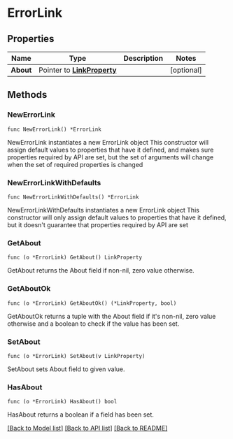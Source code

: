 # ErrorLink

## Properties

Name | Type | Description | Notes
------------ | ------------- | ------------- | -------------
**About** | Pointer to [**LinkProperty**](LinkProperty.md) |  | [optional] 

## Methods

### NewErrorLink

`func NewErrorLink() *ErrorLink`

NewErrorLink instantiates a new ErrorLink object
This constructor will assign default values to properties that have it defined,
and makes sure properties required by API are set, but the set of arguments
will change when the set of required properties is changed

### NewErrorLinkWithDefaults

`func NewErrorLinkWithDefaults() *ErrorLink`

NewErrorLinkWithDefaults instantiates a new ErrorLink object
This constructor will only assign default values to properties that have it defined,
but it doesn't guarantee that properties required by API are set

### GetAbout

`func (o *ErrorLink) GetAbout() LinkProperty`

GetAbout returns the About field if non-nil, zero value otherwise.

### GetAboutOk

`func (o *ErrorLink) GetAboutOk() (*LinkProperty, bool)`

GetAboutOk returns a tuple with the About field if it's non-nil, zero value otherwise
and a boolean to check if the value has been set.

### SetAbout

`func (o *ErrorLink) SetAbout(v LinkProperty)`

SetAbout sets About field to given value.

### HasAbout

`func (o *ErrorLink) HasAbout() bool`

HasAbout returns a boolean if a field has been set.


[[Back to Model list]](../README.md#documentation-for-models) [[Back to API list]](../README.md#documentation-for-api-endpoints) [[Back to README]](../README.md)


